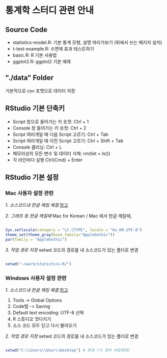 # 통계학 스터디 관련 안내

## Source Code

- statistics-model.R: 기본 통계 모형, 설명 따라가보기 (뒤에서 쓰는 패키지 설치)
- t-test-example.R: 수면제 효과 테스트하기
- basic.R: R 기본 사용법
- ggplot2.R: ggplot2 기본 예제

## "./data" Folder

기본적으로 csv 포맷으로 데이터 저장

## RStudio 기본 단축키

- Script 창으로 들어가는 키 숏컷: Ctrl + 1
- Console 창 들어가는 키 숏컷: Ctrl + 2
- Script 여러개일 때 다음 Script 고르기: Ctrl + Tab
- Script 여러개일 때 이전 Script 고르기: Ctrl + Shift + Tab
- Console 클리닝: Ctrl + L
- 메모리상의 모든 변수 및 데이터 삭제: rm(list = ls())
- 각 라인마다 실행 Ctrl(Cmd) + Enter

## RStudio 기본 설정

### Mac 사용자 설정 관련

*1. 소스코드내 한글 깨짐 해결*
[참고](https://rfriend.tistory.com/10)

*2. 그래프 등 한글 깨질때*
Mac for Korean / Mac 에서 한글 깨질때,

```r

Sys.setlocale(category = "LC_CTYPE", locale = "ko_KR.UTF-8")
theme_set(theme_gray(base_family="AppleGothic"))
par(family = "AppleGothic")

```

*3. 작업 경로 지정*
setwd 코드의 경로를 내 소스코드가 있는 폴더로 변경

```r

setwd("~/work/statistics-R/")

```

### Windows 사용자 설정 관련

*1. 소스코드내 한글 깨짐 해결*
[참고](https://kkokkilkon.tistory.com/8)

1. Tools -> Global Options
2. Code탭 -> Saving
3. Default text encoding: UTF-8 선택
4. R 스튜디오 껏다키기
5. 소스 코드 모두 닫고 다시 불러오기

*2. 작업 경로 지정*
setwd 코드의 경로를 내 소스코드가 있는 폴더로 변경

```r

setwd("C:\\Users\\User\\Desktop") # 변경 (이 경우 바탕화면)

```
